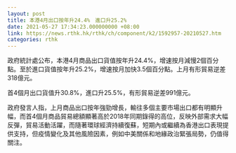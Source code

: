 ```yaml
---
layout: post
title: 本港4月出口按年升24.4%　進口升25.2%
date: 2021-05-27 17:34:23.000000000 +08:00
link: https://news.rthk.hk/rthk/ch/component/k2/1592957-20210527.htm
categories: rthk
---
```


政府統計處公布，本港4月商品出口貨值按年升24.4%，增速按月減慢2個百分點。至於進口貨值按年升25.2%，增速按月加快3.5個百分點。上月有形貿易逆差318億元。

首4個月出口貨值升30.8%，進口升25.5%，有形貿易逆差991億元。

政府發言人指，上月商品出口按年強勁增長，輸往多個主要市場出口都有明顯升幅，而首4個月商品貿易總額顯著高於2018年同期錄得的高位，反映外部需求大幅反彈，貿易活動活躍，而隨著環球經濟持續復蘇，短期內或繼續為香港出口表現提供支持，但疫情變化及其他風險因素，例如中美關係和地緣政治緊張局勢，仍值得關注。
